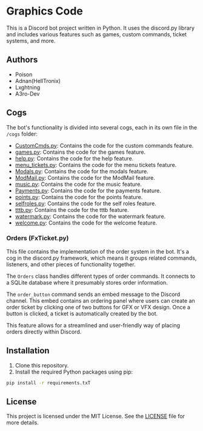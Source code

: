 # Graphics Code

This is a Discord bot project written in Python. It uses the discord.py library and includes various features such as games, custom commands, ticket systems, and more.

## Authors

- Poison
- Adnan(HellTronix)
- Lxghtning
- A3ro-Dev

## Cogs

The bot's functionality is divided into several cogs, each in its own file in the `/cogs` folder:

- [CustomCmds.py](cogs/CustomCmds.py): Contains the code for the custom commands feature.
- [games.py](cogs/games.py): Contains the code for the games feature.
- [help.py](cogs/help.py): Contains the code for the help feature.
- [menu_tickets.py](cogs/menu_tickets.py): Contains the code for the menu tickets feature.
- [Modals.py](cogs/Modals.py): Contains the code for the modals feature.
- [ModMail.py](cogs/ModMail.py): Contains the code for the ModMail feature.
- [music.py](cogs/music.py): Contains the code for the music feature.
- [Payments.py](cogs/Payments.py): Contains the code for the payments feature.
- [points.py](cogs/points.py): Contains the code for the points feature.
- [selfroles.py](cogs/selfroles.py): Contains the code for the self roles feature.
- [tttb.py](cogs/tttb.py): Contains the code for the tttb feature.
- [watermark.py](cogs/watermark.py): Contains the code for the watermark feature.
- [welcome.py](cogs/welcome.py): Contains the code for the welcome feature.

### Orders (FxTicket.py)

This file contains the implementation of the order system in the bot. It's a cog in the discord.py framework, which means it groups related commands, listeners, and other pieces of functionality together.

The `Orders` class handles different types of order commands. It connects to a SQLite database where it presumably stores order information.

The `order_button` command sends an embed message to the Discord channel. This embed contains an ordering panel where users can create an order ticket by clicking one of two buttons for GFX or VFX design. Once a button is clicked, a ticket is automatically created by the bot.

This feature allows for a streamlined and user-friendly way of placing orders directly within Discord.

## Installation

1. Clone this repository.
2. Install the required Python packages using pip:

```sh
pip install -r requirements.txT
```

## License

This project is licensed under the MIT License. See the [LICENSE](LICENSE) file for more details.
